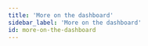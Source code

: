 ```yaml
---
title: 'More on the dashboard'
sidebar_label: 'More on the dashboard'
id: more-on-the-dashboard
---
```

